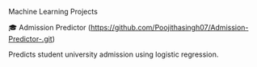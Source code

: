 Machine Learning Projects

🎓 Admission Predictor
(https://github.com/Poojithasingh07/Admission-Predictor-.git)

Predicts student university admission using logistic regression.
